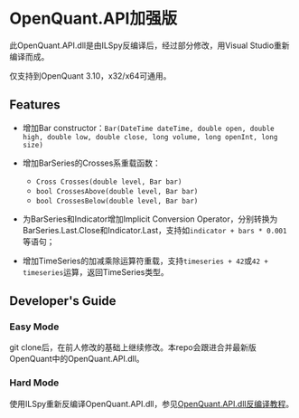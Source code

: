 OpenQuant.API加强版
===================

此OpenQuant.API.dll是由ILSpy反编译后，经过部分修改，用Visual Studio重新编译而成。

仅支持到OpenQuant 3.10，x32/x64可通用。

## Features

* 增加Bar constructor：`Bar(DateTime dateTime, double open, double high, double low, double close, long volume, long openInt, long size)`

* 增加BarSeries的Crosses系重载函数：
    - `Cross Crosses(double level, Bar bar)`
    - `bool CrossesAbove(double level, Bar bar)`
    - `bool CrossesBelow(double level, Bar bar)`

* 为BarSeries和Indicator增加Implicit Conversion Operator，分别转换为BarSeries.Last.Close和Indicator.Last，支持如`indicator + bars * 0.001`等语句；

* 增加TimeSeries的加减乘除运算符重载，支持`timeseries + 42`或`42 + timeseries`运算，返回TimeSeries类型。

## Developer's Guide

### Easy Mode

git clone后，在前人修改的基础上继续修改。本repo会跟进合并最新版OpenQuant中的OpenQuant.API.dll。

### Hard Mode

使用ILSpy重新反编译OpenQuant.API.dll，参见[OpenQuant.API.dll反编译教程](https://github.com/whenov/OpenQuant.API/wiki/Home)。
